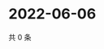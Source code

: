 # 2022-06-06

共 0 条

<!-- BEGIN WEIBO -->
<!-- 最后更新时间 Mon Jun 06 2022 07:12:02 GMT+0800 (China Standard Time) -->

<!-- END WEIBO -->
